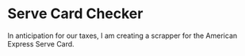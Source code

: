 # Serve Card Checker
In anticipation for our taxes, I am creating a scrapper for the American Express Serve Card. 